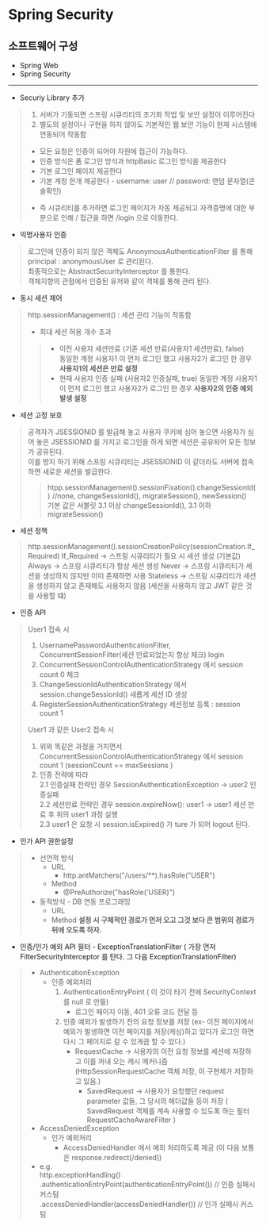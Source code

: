 # Spring Security

## 소프트웨어 구성
- Spring Web
- Spring Security
- - -

- Securiy Library 추가
> 1. 서버가 기동되면 스프링 시큐리티의 초기화 작업 및 보안 설정이 이루어진다
> 2. 별도의 설정이나 구현을 하지 않아도 기본적인 웹 보안 기능이 현재 시스템에 연동되어 작동함
>   - 모든 요청은 인증이 되어야 자원에 접근이 가능하다.
>   - 인증 방식은 폼 로그인 방식과 httpBasic 로그인 방식을 제공한다
>   - 기본 로그인 페이지 제공한다
>   - 기본 계정 한개 제공한다 - username: user // password: 랜덤 문자열(콘솔확인)  
> * 즉 시큐리티를 추가하면 로그인 페이지가 자동 제공되고 자격증명에 대한 부분으로 인해 / 접근을 하면 /login 으로 이동한다.

- 익명사용자 인증
> 로그인에 인증이 되지 않은 객체도 AnonymousAuthenticationFilter 를 통해 principal : anonymousUser 로 관리된다.  
> 최종적으로는 AbstractSecurityInterceptor 를 통한다.   
> 객체지향의 관점에서 인증된 유저와 같이 객체를 통해 관리 된다.  

- 동시 세션 제어
> http.sessionManagement() : 세션 관리 기능이 작동함
> - 최대 세션 허용 개수 초과    
> > - 이전 사용자 세션만료 (기존 세션 만료(사용자1 세션만료), false)  
> > 동일한 계정 사용자1 이 먼저 로그인 했고 사용자2가 로그인 한 경우 **사용자1의 세션은 만료 설정**
> > - 현재 사용자 인증 실패 (사용자2 인증실패, true)
> > 동일한 계정 사용자1 이 먼저 로그인 했고 사용자2가 로그인 한 경우 **사용자2의 인증 예외 발생 설정**

- 세션 고정 보호
> 공격자가 JSESSIONID 를 발급해 놓고 사용자 쿠키에 심어 놓으면 사용자가 심어 놓은 JSESSIONID 를 가지고 
> 로그인을 하게 되면 세션은 공유되어 모든 정보가 공유된다.   
> 이를 방지 하기 위해 스프링 시큐리티는 JSESSIONID 이 같더라도 서버에 접속하면 새로운 세션을 발급한다.
> > htpp.sessionManagement().sessionFixation().changeSessionId() //none, changeSessionId(), migrateSession(), newSession()   
> > 기본 값은 서블릿 3.1 이상 changeSessionId(), 3.1 이하 migrateSession()

- 세션 정책
> http.sessionManagement().sessionCreationPolicy(sessionCreation.If_Required)
> If_Required -> 스프링 시큐리티가 필요 시 세션 생성 (기본값)
> Always      -> 스프링 시큐리티가 항상 세션 생성
> Never       -> 스프링 시큐리티가 세션을 생성하지 않지만 이미 존재하면 사용
> Stateless   -> 스프링 시큐리티가 세션을 생성하지 않고 존재해도 사용하지 않음 (세션을 사용하지 않고 JWT 같은 것을 사용할 떄)

- 인증 API
> User1 접속 시 
> 1. UsernamePasswordAuthenticationFilter, ConcurrentSessionFilter(세션 만료되었는지 항상 체크)  login
> 2. ConcurrentSessionControlAuthenticationStrategy 에서 session count 0 체크
> 3. ChangeSessionIdAuthenticationStrategy 에서 session.changeSessionId() 새롭게 세션 ID 생성
> 4. RegisterSessionAuthenticationStrategy 세션정보 등록 : session count 1    
>
> User1 과 같은 User2 접속 시 
> 1. 위와 똑같은 과정을 거치면서 ConcurrentSessionControlAuthenticationStrategy 에서 session count 1 (sessionCount == maxSessions )
> 2. 인증 전략에 따라  
> 2.1 인증실패 전략인 경우 SessionAuthenticationException -> user2 인증실패  
> 2.2 세션만료 전략인 경우 session.expireNow(): user1 -> user1 세션 만료 후 위의 user1 과정 실행   
> 2.3 user1 은 요청 시 session.isExpired() 가 ture 가 되어 logout 된다.

- 인가 API 권한설정
> - 선언적 방식
>   * URL   
>      - http.antMatchers("/users/**).hasRole("USER")
>   * Method
>      - @PreAuthorize("hasRole('USER)")
> - 동적방식 - DB 연동 프로그래밍
>   - URL
>   - Method
> **설정 시 구체적인 경로가 먼저 오고 그것 보다 큰 범위의 경로가 뒤에 오도록 하자.**

- 인증/인가 예외 API 필터 - ExceptionTranslationFilter ( 가장 먼저 FilterSecurityInterceptor 를 탄다. 그 다음 ExceptionTranslationFilter)
> - AuthenticationException
>   - 인증 예외처리
>       1. AuthenticationEntryPoint ( 이 것이 타기 전에 SecurityContext 를 null 로 만듦)
>           - 로그인 페이지 이동, 401 오류 코드 전달 등
>       2. 인증 예외가 발생하기 전의 요청 정보를 저장 (ex- 이전 페이지에서 예외가 발생하면 이전 페이지를 저장(캐싱)하고 있다가 로그인 하면 다시 그 페이지로 갈 수 있게끔 할 수 있다.)
>           - RequestCache -> 사용자의 이전 요청 정보를 세션에 저장하고 이를 꺼내 오는 캐시 메커니즘 (HttpSessionRequestCache 객체 저장, 이 구현체가 저장하고 있음.)
>               - SavedRequest -> 사용자가 요청했던 request parameter 값들, 그 당시의 헤더값들 등이 저장 ( SavedRequest 객체를 계속 사용할 수 있도록 하는 필터 RequestCacheAwareFilter )
> - AccessDeniedException
>   - 인가 예외처리
>       - AccessDeniedHandler 에서 예외 처리하도록 제공 (이 다음 보통은 response.redirect(/denied))
> - e.g.  
>   http.exceptionHandling()
>       .authenticationEntryPoint(authenticationEntryPoint())   // 인증 실패시 커스텀   
>       .accessDeniedHandler(accessDeniedHandler())             // 인가 실패시 커스텀
> 